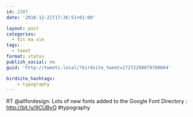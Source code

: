 ```yaml
---
id: 2387
date: '2010-12-21T17:36:51+01:00'

layout: post
categories:
  - Vis ma vie
tags:
  - tweet
format: status
publish_social: no
guid: 'http://tweets.local/?birdsite_tweet=17272298079780864'

birdsite_hashtags:
    - typography
---
```


RT @allfordesign: Lots of new fonts added to the Google Font Directory : http://bit.ly/9CUByO #typography